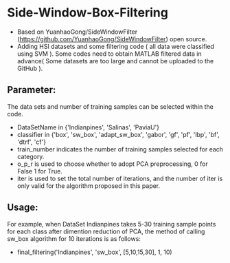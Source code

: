 # Side-Window-Box-Filtering
- Based on YuanhaoGong/SideWindowFilter (https://github.com/YuanhaoGong/SideWindowFilter) open source.
- Adding HSI datasets and some filtering code ( all data were classified using SVM ). Some codes need to obtain MATLAB filtered data in advance( Some datasets are too large and cannot be uploaded to the GitHub ). 

## Parameter:
The data sets and  number of training samples can be selected within the code.  
- DataSetName in {'Indianpines', 'Salinas', 'PaviaU'}
- classifier in {'box', 'sw_box', 'adapt_sw_box', 'gabor', 'gf', 'pf', 'lbp', 'bf', 'dtrf', 'cf'}
- train_number indicates the number of training samples selected for each category.
- o_p_r is used to choose whether to adopt PCA preprocessing, 0 for False 1 for True.
- iter is used to set the total number of iterations, and the number of iter is only valid for the algorithm proposed in this paper.

## Usage:
For example, when DataSet Indianpines takes 5-30 training sample points for each class after dimention reduction of PCA, the method of calling sw_box algorithm for 10 iterations is as follows:
- final_filtering('Indianpines', 'sw_box', [5,10,15,30], 1, 10) 

